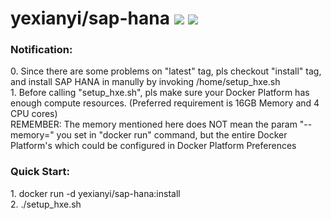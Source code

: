 # yexianyi/sap-hana [![](https://images.microbadger.com/badges/image/yexianyi/sap-hana:install.svg)](https://microbadger.com/images/yexianyi/sap-hana:install "Get your own image badge on microbadger.com") [![](https://images.microbadger.com/badges/version/yexianyi/sap-hana:install.svg)](https://microbadger.com/images/yexianyi/sap-hana:install "Get your own version badge on microbadger.com")

<h3>Notification:</h3>
0. Since there are some problems on "latest" tag, pls checkout "install" tag, and install SAP HANA in manully by invoking /home/setup_hxe.sh </br>
1. Before calling "setup_hxe.sh", pls make sure your Docker Platform has enough compute resources. (Preferred requirement is 16GB Memory and 4 CPU cores) </br> 
   REMEMBER: The memory mentioned here does NOT mean the param "--memory=" you set in "docker run" command, but the entire Docker Platform's which could be configured in Docker Platform Preferences</br>

<h3>Quick Start:</h3>
1. docker run -d yexianyi/sap-hana:install </br>
2. ./setup_hxe.sh
